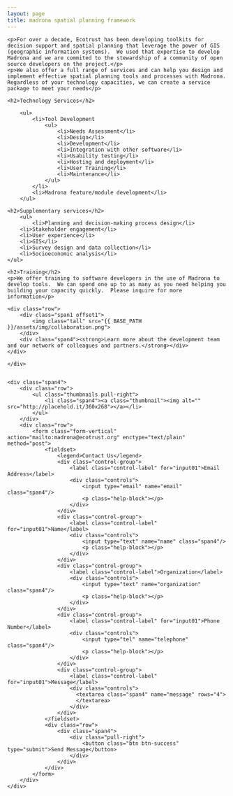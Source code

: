 ```yaml
---
layout: page
title: madrona spatial planning framework
---
```

<div class="row">
	<div class="span8">

	<p>For over a decade, Ecotrust has been developing toolkits for decision support and spatial planning that leverage the power of GIS (geographic information systems).  We used that expertise to develop Madrona and we are commited to the stewardship of a community of open source developers on the project.</p>
	<p>We also offer a full range of services and can help you design and implement effective spatial planning tools and processes with Madrona.  Regardless of your technology capacities, we can create a service package to meet your needs</p>
	
	<h2>Technology Services</h2>			

		<ul>
		    <li>Tool Development
    	    	<ul>
    	        	<li>Needs Assessment</li>
    		        <li>Design</li>
    		        <li>Development</li>
    		        <li>Integration with other software</li>
    		        <li>Usability testing</li>
    		        <li>Hosting and deployment</li>
    		        <li>User Training</li>
    		        <li>Maintenance</li>
    		    </ul>	
    		</li>
		    <li>Madrona feature/module development</li>
		</ul>

	<h2>Supplementary services</h2>
    	<ul>
    	    <li>Planning and decision-making process design</li>
	    <li>Stakeholder engagement</li>
	    <li>User experience</li>
	    <li>GIS</li>
	    <li>Survey design and data collection</li>
	    <li>Socioeconomic analysis</li>
	</ul>

	<h2>Training</h2>
	<p>We offer training to software developers in the use of Madrona to develop tools.  We can spend one up to as many as you need helping you building your capacity quickly.  Please inquire for more information</p>  	

	<div class="row">
		<div class="span1 offset1">
			<img class="tall" src="{{ BASE_PATH }}/assets/img/collaboration.png">
		</div>
		<div class="span4"><strong>Learn more about the development team and our network of colleagues and partners.</strong></div>
	</div>	

	</div>

	
	<div class="span4">
		<div class="row">
			<ul class="thumbnails pull-right">
				<li class="span4"><a class="thumbnail"><img alt="" src="http://placehold.it/360x268"></a></li>
			</ul>
		</div>
		<div class="row">
			<form class="form-vertical" action="mailto:madrona@ecotrust.org" enctype="text/plain" method="post">
				<fieldset>
					<legend>Contact Us</legend>
					<div class="control-group">
						<label class="control-label" for="input01">Email Address</label>
						<div class="controls">
							<input type="email" name="email" class="span4"/>
							<p class="help-block"></p>
						</div>
					</div>
					<div class="control-group">
						<label class="control-label" for="input01">Name</label>
						<div class="controls">
							<input type="text" name="name" class="span4"/>
							<p class="help-block"></p>
						</div>
					</div>
					<div class="control-group">
						<label class="control-label">Organization</label>
						<div class="controls">
							<input type="text" name="organization" class="span4"/>
							<p class="help-block"></p>
						</div>
					</div>
					<div class="control-group">
						<label class="control-label" for="input01">Phone Number</label>
						<div class="controls">
							<input type="tel" name="telephone" class="span4"/>
							<p class="help-block"></p>
						</div>
					</div>
					<div class="control-group">
						<label class="control-label" for="input01">Message</label>
						<div class="controls">
			              <textarea class="span4" name="message" rows="4">
			              </textarea>
			            </div>
					</div>
				</fieldset>
				<div class="row">
					<div class="span4">
						<div class="pull-right">	
							<button class="btn btn-success" type="submit">Send Message</button>
						</div>
					</div>
				</div>
			</form>
		</div>
	</div>
</div>
